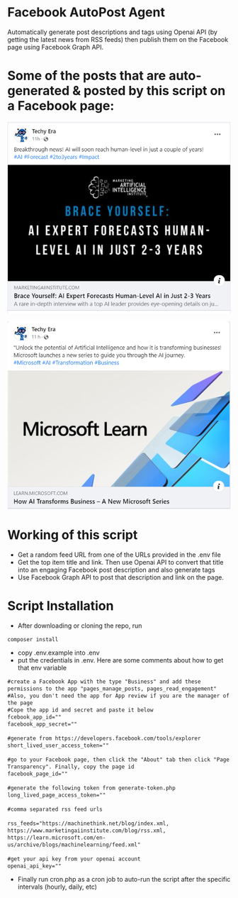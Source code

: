 # Facebook AutoPost Agent
Automatically generate post descriptions and tags using Openai API (by getting the latest news from RSS feeds) then publish them on the Facebook page using Facebook Graph API.

# Some of the posts that are auto-generated & posted by this script on a Facebook page:

![screenshot-1](screenshot/Screenshot-1.png)

![screenshot-2](screenshot/Screenshot-2.png)

# Working of this script
- Get a random feed URL from one of the URLs provided in the .env file
- Get the top item title and link. Then use Openai API to convert that title into an engaging Facebook post description and also generate tags
- Use Facebook Graph API to post that description and link on the page.

# Script Installation
- After downloading or cloning the repo, run
```
composer install
```
- copy .env.example into .env
- put the credentials in .env. Here are some comments about how to get that env variable

```
#create a Facebook App with the type "Business" and add these permissions to the app "pages_manage_posts, pages_read_engagement"
#Also, you don't need the app for App review if you are the manager of the page
#Cope the app id and secret and paste it below
fcebook_app_id=""
facebook_app_secret=""

#generate from https://developers.facebook.com/tools/explorer
short_lived_user_access_token=""

#go to your Facebook page, then click the "About" tab then click "Page Transparency". Finally, copy the page id
facebook_page_id=""

#generate the following token from generate-token.php
long_lived_page_access_token=""

#comma separated rss feed urls

rss_feeds="https://machinethink.net/blog/index.xml, https://www.marketingaiinstitute.com/blog/rss.xml, https://learn.microsoft.com/en-us/archive/blogs/machinelearning/feed.xml"

#get your api key from your openai account
openai_api_key=""
```

- Finally run cron.php as a cron job to auto-run the script after the specific intervals (hourly, daily, etc)
